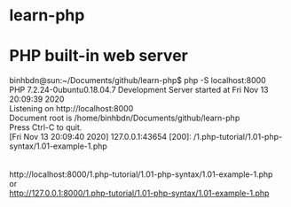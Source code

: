 # learn-php
# PHP built-in web server
binhbdn@sun:~/Documents/github/learn-php$ php -S localhost:8000<br>
PHP 7.2.24-0ubuntu0.18.04.7 Development Server started at Fri Nov 13 20:09:39 2020<br>
Listening on http://localhost:8000<br>
Document root is /home/binhbdn/Documents/github/learn-php<br>
Press Ctrl-C to quit.<br>
[Fri Nov 13 20:09:40 2020] 127.0.0.1:43654 [200]: /1.php-tutorial/1.01-php-syntax/1.01-example-1.php<br>
<br><br>
http://localhost:8000/1.php-tutorial/1.01-php-syntax/1.01-example-1.php<br>
or<br>
http://127.0.0.1:8000/1.php-tutorial/1.01-php-syntax/1.01-example-1.php